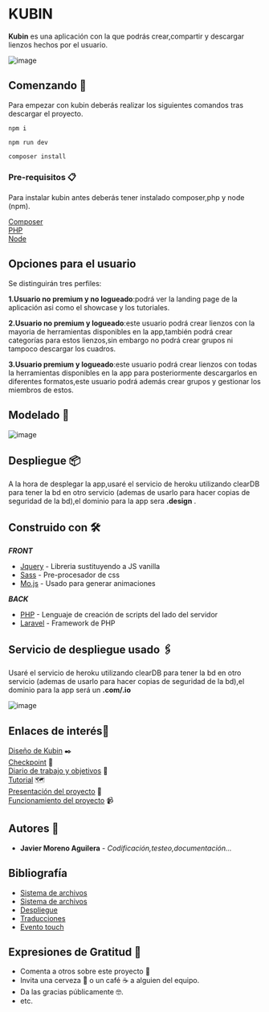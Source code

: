 # KUBIN

**Kubin** es una aplicación con la que podrás crear,compartir y descargar lienzos hechos por el usuario.

![image](https://user-images.githubusercontent.com/55782974/172015118-ff5a824f-86c7-4dbe-bf60-53de15d7de68.png)

## Comenzando 🚀

Para empezar con kubin deberás realizar los siguientes comandos tras descargar el proyecto.


```
npm i
```

```
npm run dev
```

```
composer install
```
### Pre-requisitos 📋

Para instalar kubin antes deberás tener instalado composer,php y node (npm).

[Composer](https://getcomposer.org/download/) \
[PHP](https://www.php.net/manual/es/install.php) \
[Node](https://nodejs.org/es/download/) 

## Opciones para el usuario
Se distinguirán tres perfiles:

**1.Usuario no premium y no logueado**:podrá ver la landing page de la aplicación asi como el showcase y los tutoriales.

**2.Usuario no premium y logueado**:este usuario podrá crear lienzos con la mayoria de herramientas disponibles en la app,también podrá crear categorías para estos lienzos,sin embargo no podrá crear grupos ni tampoco descargar los cuadros.

**3.Usuario premium y logueado**:este usuario podrá crear lienzos con todas la herramientas disponibles en la app para posteriormente descargarlos en diferentes formatos,este usuario podrá además crear grupos y gestionar los miembros de estos.

## Modelado 📄
![image](https://user-images.githubusercontent.com/55782974/168302667-9d6e1686-bca0-4cb1-8eb8-a59c1af20436.png)

## Despliegue 📦

A la hora de desplegar la app,usaré el servicio de heroku utilizando clearDB para tener la bd en otro servicio (ademas de usarlo para hacer copias de seguridad de la bd),el dominio para la app sera **.design** .

## Construido con 🛠️

**_FRONT_**

* [Jquery](https://jquery.com/) - Libreria sustituyendo a JS vanilla
* [Sass](https://sass-lang.com/) - Pre-procesador de css
* [Mo.js](https://mojs.github.io/) - Usado para generar animaciones

**_BACK_**

* [PHP](https://www.php.net/) - Lenguaje de creación de scripts del lado del servidor
* [Laravel](https://laravel.com/) - Framework de PHP

## Servicio de despliegue usado 🖇️

Usaré el servicio de heroku utilizando clearDB para tener la bd en otro servicio (ademas de usarlo para hacer copias de seguridad de la bd),el dominio para la app será un **.com/.io**

![image](https://user-images.githubusercontent.com/55782974/172016711-f3cd7cdc-3cea-4dd9-abab-5444e1728b6c.png)

## Enlaces de interés📖

[Diseño de Kubin](https://www.figma.com/file/POVXEtSiLjYTva3qFoZzq1/KUBIN?node-id=0%3A1) ✒️ \
[Checkpoint](https://youtu.be/L8coQg8mF40) 🏁 \
[Diario de trabajo y objetivos](https://base.zenkit.com/c/5rg6yZ9yd/to-do-kubin?v=pJLer6qnL9) 👷 \
[Tutorial](https://snowy-magpie-6c4.notion.site/C-mo-usar-kubin-9e6e2365bdc84c6e963850bad012c49d) 🗺 \
[Presentación del proyecto](https://view.genial.ly/62aed116a80a1c0011178103/presentation-kubin?from=editor) 💯 \
[Funcionamiento del proyecto](https://youtu.be/-Z_BUy1Q3tY) 📹 

## Autores 📌

* **Javier Moreno Aguilera** - *Codificación,testeo,documentación...* 

## Bibliografía

* [Sistema de archivos](https://www.youtube.com/watch?v=2JteMJzNI44)
* [Sistema de archivos](https://laravel.com/docs/8.x/filesystem)
* [Despliegue](https://laravel.com/docs/8.x/filesystem)
* [Traducciones](https://visioncodigo.com/blog/como-crear-una-web-en-diferentes-idiomas-multi-idioma-con-php-laravel)
* [Evento touch](https://programmerclick.com/article/27351521277/)

## Expresiones de Gratitud 🎁

* Comenta a otros sobre este proyecto 📢
* Invita una cerveza 🍺 o un café ☕ a alguien del equipo. 
* Da las gracias públicamente 🤓.
* etc.

